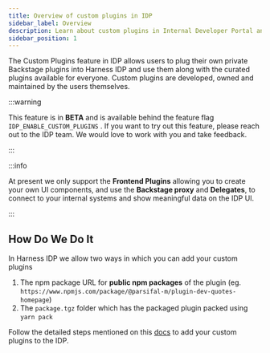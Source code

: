 ```yaml
---
title: Overview of custom plugins in IDP
sidebar_label: Overview
description: Learn about custom plugins in Internal Developer Portal and how to use them to customize IDP.
sidebar_position: 1
---
```


The Custom Plugins feature in IDP allows users to plug their own private Backstage plugins into Harness IDP and use them along with the curated plugins available for everyone. Custom plugins are developed, owned and maintained by the users themselves.

:::warning

This feature is in **BETA** and is available behind the feature flag `IDP_ENABLE_CUSTOM_PLUGINS` . If you want to try out this feature, please reach out to the IDP team. We would love to work with you and take feedback.

<DocVideo src="https://www.youtube.com/embed/6ab9xQY7kSE?si=zbG2ZUnZZQNJrlfS"/>

:::

:::info

At present we only support the **Frontend Plugins** allowing you to create your own UI components, and use the **Backstage proxy** and **Delegates**, to connect to your internal systems and show meaningful data on the IDP UI.

:::

## How Do We Do It

In Harness IDP we allow two ways in which you can add your custom plugins

1. The npm package URL for **public npm packages** of the plugin (eg. `https://www.npmjs.com/package/@parsifal-m/plugin-dev-quotes-homepage`)
2. The `package.tgz` folder which has the packaged plugin packed using `yarn pack`

Follow the detailed steps mentioned on this [docs](/docs/internal-developer-portal/plugins/custom-plugins/add-a-custom-plugin) to add your custom plugins to the IDP. 


